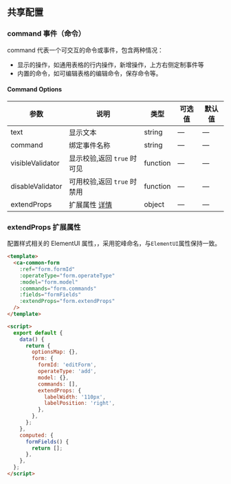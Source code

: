 ## 共享配置

### command 事件（命令）

command 代表一个可交互的命令或事件，包含两种情况：

- 显示的操作，如通用表格的行内操作，新增操作，上方右侧定制事件等
- 内置的命令，如可编辑表格的编辑命令，保存命令等。

#### Command Options

| 参数             | 说明                                                                                          | 类型     | 可选值 | 默认值 |
| ---------------- | --------------------------------------------------------------------------------------------- | -------- | ------ | ------ |
| text             | 显示文本                                                                                      | string   | —      | —      |
| command          | 绑定事件名称                                                                                  | string   | —      | —      |
| visibleValidator | 显示校验,返回 `true` 时可见                                                                   | function | —      | —      |
| disableValidator | 可用校验,返回 `true` 时禁用                                                                   | function | —      | —      |
| extendProps      | 扩展属性 [详情](http://0.0.0.0:8085/#/component/sharing-config#extendprops-kuo-zhan-shu-xing) | object   | —      | —      |

### extendProps 扩展属性

配置样式相关的 ElementUI 属性，，采用驼峰命名，与`ElementUI`属性保持一致。

```html
<template>
  <ca-common-form
    :ref="form.formId"
    :operateType="form.operateType"
    :model="form.model"
    :commands="form.commands"
    :fields="formFields"
    :extendProps="form.extendProps"
  />
</template>

<script>
  export default {
    data() {
      return {
        optionsMap: {},
        form: {
          formId: 'editForm',
          operateType: 'add',
          model: {},
          commands: [],
          extendProps: {
            labelWidth: '110px',
            labelPosition: 'right',
          },
        },
      };
    },
    computed: {
      formFields() {
        return [];
      },
    },
  };
</script>
```
